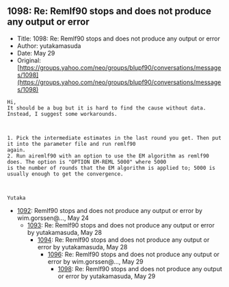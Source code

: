 ## 1098: Re: Remlf90 stops and does not produce any output or error

- Title: 1098: Re: Remlf90 stops and does not produce any output or error
- Author: yutakamasuda
- Date: May 29
- Original: [https://groups.yahoo.com/neo/groups/blupf90/conversations/messages/1098](https://groups.yahoo.com/neo/groups/blupf90/conversations/messages/1098)

```
Hi,
It should be a bug but it is hard to find the cause without data. Instead, I suggest some workarounds.



1. Pick the intermediate estimates in the last round you get. Then put it into the parameter file and run remlf90
again.
2. Run airemlf90 with an option to use the EM algorithm as remlf90 does. The option is "OPTION EM-REML 5000" where 5000
is the number of rounds that the EM algorithm is applied to; 5000 is usually enough to get the convergence.



Yutaka
```

- [1092](1092.md): Remlf90 stops and does not produce any output or error by wim.gorssen@..., May 24
    - [1093](1093.md): Re: Remlf90 stops and does not produce any output or error by yutakamasuda, May 28
        - [1094](1094.md): Re: Remlf90 stops and does not produce any output or error by yutakamasuda, May 28
            - [1096](1096.md): Re: Remlf90 stops and does not produce any output or error by wim.gorssen@..., May 29
                - [1098](1098.md): Re: Remlf90 stops and does not produce any output or error by yutakamasuda, May 29
